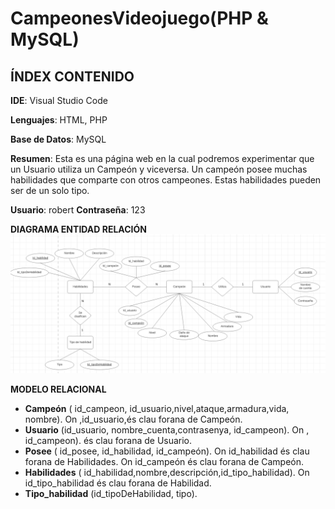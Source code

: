 
# CampeonesVideojuego(PHP & MySQL)

## ÍNDEX CONTENIDO

**IDE**: Visual Studio Code

**Lenguajes**: HTML, PHP

**Base de Datos**: MySQL

**Resumen**: Esta es una página web en la cual podremos experimentar que un Usuario utiliza un Campeón y viceversa. Un campeón posee muchas habilidades que comparte con otros campeones. Estas habilidades pueden ser de un solo tipo.

**Usuario**: robert
**Contraseña**: 123

**DIAGRAMA ENTIDAD RELACIÓN**
![Diagrama de clases](diagrama_E-R.png)

**MODELO RELACIONAL**
- **Campeón** ( id_campeon, id_usuario,nivel,ataque,armadura,vida, nombre).
On ,id_usuario,és clau forana de Campeón.
- **Usuario** (id_usuario, nombre_cuenta,contrasenya, id_campeon).
On , id_campeon). és clau forana de Usuario.
- **Posee** ( id_posee, id_habilidad, id_campeón).
On id_habilidad és clau forana de Habilidades.
On id_campeón és clau forana de Campeón.
- **Habilidades** ( id_habilidad,nombre,descripción,id_tipo_habilidad).
On id_tipo_habilidad és clau forana de Habilidad.
- **Tipo_habilidad** (id_tipoDeHabilidad, tipo).

